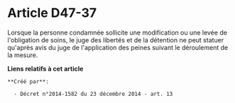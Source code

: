 # Article D47-37

Lorsque la personne condamnée sollicite une modification ou une levée de l'obligation de soins, le juge des libertés et de la
détention ne peut statuer qu'après avis du juge de l'application des peines suivant le déroulement de la mesure.

**Liens relatifs à cet article**

	**Créé par**:

	  - Décret n°2014-1582 du 23 décembre 2014 - art. 13
